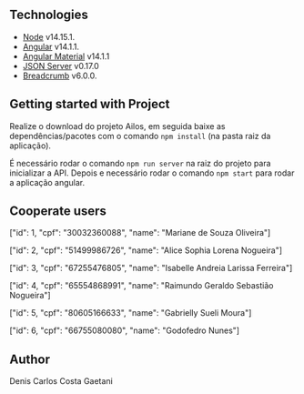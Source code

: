 ## Technologies

- [Node](https://nodejs.org/en/) v14.15.1.
- [Angular](https://angular.io/docs) v14.1.1.
- [Angular Material](https://material.angular.io) v14.1.1
- [JSON Server](https://github.com/typicode/json-server) v0.17.0
- [Breadcrumb](https://www.npmjs.com/package/ng-dynamic-breadcrumb) v6.0.0.

## Getting started with Project

Realize o download do projeto Ailos, em seguida baixe as dependências/pacotes com o comando `npm install` (na pasta raiz
da aplicação).

É necessário rodar o comando `npm run server` na raiz do projeto para inicializar a API.
Depois e necessário rodar o comando `npm start` para rodar a aplicação angular.

## Cooperate users

["id": 1,
"cpf": "30032360088",
"name": "Mariane de Souza Oliveira"]

["id": 2,
"cpf": "51499986726",
"name": "Alice Sophia Lorena Nogueira"]

["id": 3,
"cpf": "67255476805",
"name": "Isabelle Andreia Larissa Ferreira"]

["id": 4,
"cpf": "65554868991",
"name": "Raimundo Geraldo Sebastião Nogueira"]

["id": 5,
"cpf": "80605166633",
"name": "Gabrielly Sueli Moura"]

["id": 6,
"cpf": "66755080080",
"name": "Godofedro Nunes"]

## Author

Denis Carlos Costa Gaetani
